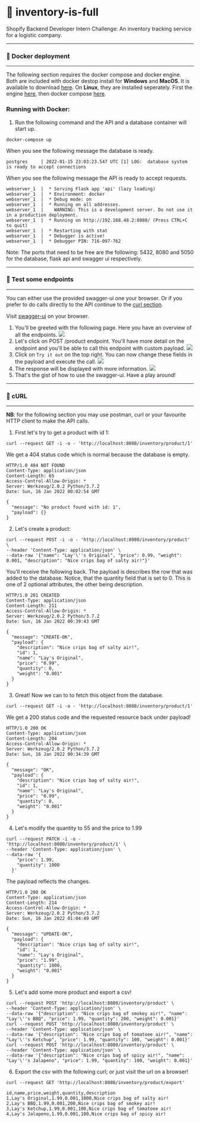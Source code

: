 # 🛒 inventory-is-full

Shopify Backend Developer Intern Challenge: An inventory tracking service for a logistic company.


---
### 🐳 Docker deployment
---

The following section requires the docker compose and docker engine.
Both are included with docker destop install for **Windows** and **MacOS**.
It is available to download [here](https://docs.docker.com/desktop/).
On **Linux**, they are installed seperately.  First the engine [here](https://docs.docker.com/engine/install/#server), then 
docker compose [here](https://docs.docker.com/compose/install/).

### Running with Docker:
1. Run the following command and the API and a database container will start up.
```
docker-compose up 
```
When you see the following message the database is ready.
```
postgres     | 2022-01-15 23:03:23.547 UTC [1] LOG:  database system is ready to accept connections
```
When you see the following message the API is ready to accept requests.
```
webserver_1  |  * Serving Flask app 'api' (lazy loading)
webserver_1  |  * Environment: docker
webserver_1  |  * Debug mode: on
webserver_1  |  * Running on all addresses.
webserver_1  |    WARNING: This is a development server. Do not use it in a production deployment.
webserver_1  |  * Running on http://192.168.48.2:8080/ (Press CTRL+C to quit)
webserver_1  |  * Restarting with stat
webserver_1  |  * Debugger is active!
webserver_1  |  * Debugger PIN: 716-097-762
```

Note: The ports that need to be free are the following: 5432, 8080 and 5050 for the database, flask api and swagger ui respectively.

---
### 📝 Test some endpoints
---

You can either use the provided swagger-ui one your browser. Or if you prefer to do calls directly to the API
continue to the [curl section](###💪curl).

Visit [swagger-ui](http:localhost:5050/) on your browser. 

1. You'll be greeted with the following page. Here you have an overview of all the endpoints.
    ![](doc-static/swagger-greeting.png)
2. Let's click on POST /product endpoint. You'll have more detail on the endpoint and you'll be able to call this endpoint with custom payload.
    ![](doc-static/swagger-create-endpoint.png)
3. Click on `Try it out` on the top right. You can now change these fields in the payload and execute the call.
    ![](doc-static/swagger-create-try-it-out.png)
4. The response will be displayed with more information. 
    ![](doc-static/swagger-create-execute.png)
5. That's the gist of how to use the swagger-ui. Have a play around! 
---
### 💪 cURL
---

**NB**: for the following section you may use postman, curl or your favourite HTTP client to 
make the API calls.

1. First let's try to get a product with id 1:

```
curl --request GET -i -o - 'http://localhost:8080/inventory/product/1'
```

We get a 404 status code which is normal because the database is empty.

```
HTTP/1.0 404 NOT FOUND
Content-Type: application/json
Content-Length: 65
Access-Control-Allow-Origin: *
Server: Werkzeug/2.0.2 Python/3.7.2
Date: Sun, 16 Jan 2022 00:02:54 GMT

{
  "message": "No product found with id: 1", 
  "payload": {}
}
```

2. Let's create a product:

```
curl --request POST -i -o - 'http://localhost:8080/inventory/product' \
--header 'Content-Type: application/json' \
--data-raw '{"name": "Lay'\''s Original", "price": 0.99, "weight": 0.001, "description": "Nice crips bag of salty air!"}'
```

You'll receive the following back. The payload is describes the row that was added to the database.
Notice, that the quantity field that is set to 0. This is one of 2 optional attributes, the other being description.

```
HTTP/1.0 201 CREATED
Content-Type: application/json
Content-Length: 211
Access-Control-Allow-Origin: *
Server: Werkzeug/2.0.2 Python/3.7.2
Date: Sun, 16 Jan 2022 00:39:43 GMT

{
  "message": "CREATE-OK", 
  "payload": {
    "description": "Nice crips bag of salty air!", 
    "id": 1, 
    "name": "Lay's Original", 
    "price": "0.99", 
    "quantity": 0, 
    "weight": "0.001"
  }
}
```

3. Great! Now we can to to fetch this object from the database.

```
curl --request GET -i -o - 'http://localhost:8080/inventory/product/1'
```

We get a 200 status code and the requested resource back under payload!

```
HTTP/1.0 200 OK
Content-Type: application/json
Content-Length: 204
Access-Control-Allow-Origin: *
Server: Werkzeug/2.0.2 Python/3.7.2
Date: Sun, 16 Jan 2022 00:34:39 GMT

{
  "message": "OK", 
  "payload": {
    "description": "Nice crips bag of salty air!", 
    "id": 1, 
    "name": "Lay's Original", 
    "price": "0.99", 
    "quantity": 0, 
    "weight": "0.001"
  }
}

```

4. Let's modify the quantity to 55 and the price to 1.99

```
curl --request PATCH -i -o - 'http://localhost:8080/inventory/product/1' \
--header 'Content-Type: application/json' \
--data-raw '{
    "price": 1.99, 
    "quantity": 1000
  }'
```

The payload reflects the changes.

```
HTTP/1.0 200 OK
Content-Type: application/json
Content-Length: 214
Access-Control-Allow-Origin: *
Server: Werkzeug/2.0.2 Python/3.7.2
Date: Sun, 16 Jan 2022 01:04:49 GMT

{
  "message": "UPDATE-OK", 
  "payload": {
    "description": "Nice crips bag of salty air!", 
    "id": 1, 
    "name": "Lay's Original", 
    "price": "1.99", 
    "quantity": 1000, 
    "weight": "0.001"
  }
}
```

5. Let's add some more product and export a csv!

```
curl --request POST 'http://localhost:8080/inventory/product' \
--header 'Content-Type: application/json' \
--data-raw '{"description": "Nice crips bag of smokey air!", "name": "Lay'\''s BBQ", "price": 1.99, "quantity": 200, "weight": 0.001}'
curl --request POST 'http://localhost:8080/inventory/product' \
--header 'Content-Type: application/json' \
--data-raw '{"description": "Nice crips bag of tomatoee air!", "name": "Lay'\''s Ketchup", "price": 1.99, "quantity": 100, "weight": 0.001}'
curl --request POST 'http://localhost:8080/inventory/product' \
--header 'Content-Type: application/json' \
--data-raw '{"description": "Nice crips bag of spicy air!", "name": "Lay'\''s Jalapeno", "price": 1.99, "quantity": 100, "weight": 0.001}'
```

6. Export the csv with the following curl; or just visit the url on a browser!

```
curl --request GET 'http://localhost:8080/inventory/product/export' 
```

```
id,name,price,weight,quantity,description
1,Lay's Original,1.99,0.001,1000,Nice crips bag of salty air!
2,Lay's BBQ,1.99,0.001,200,Nice crips bag of smokey air!
3,Lay's Ketchup,1.99,0.001,100,Nice crips bag of tomatoee air!
4,Lay's Jalapeno,1.99,0.001,100,Nice crips bag of spicy air!
```
